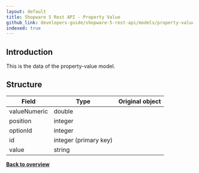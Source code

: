 ```yaml
---
layout: default
title: Shopware 5 Rest API - Property Value
github_link: developers-guide/shopware-5-rest-api/models/property-value/index.md
indexed: true
---
```


## Introduction

This is the data of the property-value model.

## Structure

| Field                 | Type                  | Original object                                 |
|-----------------------|-----------------------|-------------------------------------------------|
| valueNumeric     	    | double                |                                                 |
| position              | integer               |                                                 |
| optionId              | integer               |                                                 |
| id                    | integer (primary key) |                                                 |
| value                 | string                |                                                 |


**[Back to overview](../)**